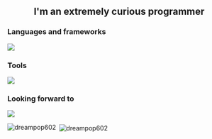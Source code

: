 <h2 align="center">I'm an extremely curious programmer</h2>
<h3 align="left">Languages and frameworks</h3>
<p align="left">
      <img src="https://skillicons.dev/icons?i=cs,dotnet" />
</p>

<h3 align="left">Tools</h3>
<p align="left">
      <img src="https://skillicons.dev/icons?i=vscode,windows,discord,git,github,visualstudio" />
</p>

<h3 align="left">Looking forward to</h3>
<p align="left">
            <img src="https://skillicons.dev/icons?i=php,laravel,mysql,powershell,unity"/>
</p>
<p><img align="left" src="https://github-readme-stats.vercel.app/api/top-langs?username=dreampop602&show_icons=true&locale=en&layout=compact" alt="dreampop602" /></p>

<p>&nbsp;<img align="center" src="https://github-readme-stats.vercel.app/api?username=dreampop602&show_icons=true&locale=en" alt="dreampop602" /></p>

